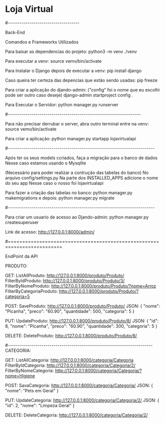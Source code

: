 # Loja Virtual


#------------------------------------

Back-End

Comandos e Frameworks Utilizados

Para baixar as dependencias do projeto:
    python3 -m venv ./venv

Para executar a venv:
    source vemv/bin/activate


Para Instalar o Django depois de executar a venv:
    pip install django

Caso queira ter certeza das depencias que estão sendo usadas:
    pip freeze

Para criar a aplicação do djando-admin:
("config" foi o nome que eu escolhi pode ser outro caso deseje)
    django-admin startproject config .

Para Executar o Servidor:
    python manager.py runserver

#-------------------------------------------------------------------

Para não precisar derrubar o server, abra outro terminal
entre na venv:
    source vemv/bin/activate

Para criar a aplicação:
    python manager.py startapp lojavirtualapi

#--------------------------------------------------------------------------

Após ter os seus models ccriados, faça a migração para o banco de dados
Nesse caso estamos usando o Mysqlite

(Necessário para poder realizar a contrução das tabelas do banco)
No arquivo config/settings.py
    Na parte dos INSTALLED_APPS adicione o nome do seu app
    Nesse caso o nosso foi lojavirtualapi

Para fazer a criação das tabelas no banco:
    python manager.py makemigrations
e depois:
    python manager.py migrate

#--------------------------------------------------------------------------

Para criar um usuario de acesso ao Djando-admin:
  python manager.py createsuperuser
  
  Link de acesso: 
    http://127.0.0.1:8000/admin/

#=========================================================================

EndPoint da API

PRODUTO:

GET:
  ListAllProduto: http://127.0.0.1:8000/produto/Produto/
  FilterByIdProduto: http://127.0.0.1:8000/produto/Produto/3/
  FilterByNomeProduto: http://127.0.0.1:8000/produto/Produto/?nome=Arroz
  FilterByCategoriaProduto: http://127.0.0.1:8000/produto/Produto/?categoria=5
  
POST:
  SaveProduto: http://127.0.0.1:8000/produto/Produto/
  JSON:
    {
      "nome": "Picanha",
      "preco": "60.90",
      "quantidade": 500,
      "categoria": 5
    }
    
PUT:
  UpdateProduto: http://127.0.0.1:8000/produto/Produto/8/
  JSON:
    {
      "id": 8,
      "nome": "Picanha",
      "preco": "60.90",
      "quantidade": 300,
      "categoria": 5
    }
    
DELETE:
  DeleteProduto: http://127.0.0.1:8000/produto/Produto/8/
    

#-------------------------------------------------------------------------
CATEGORIA:

GET:
  ListAllCategoria: http://127.0.0.1:8000/categoria/Categoria
  FilterByIdCategoria: http://127.0.0.1:8000/categoria/Categoria/2/
  FilterByNomeCategoria: http://127.0.0.1:8000/categoria/Categoria/?nome=Higiene
  
POST:
  SavaCategoria: http://127.0.0.1:8000/categoria/Categoria/
  JSON:
    {
      "nome": "Pets em Geral"
    }
    
PUT:
  UpdateCategoria: http://127.0.0.1:8000/categoria/Categoria/2/
  JSON:
    {
      "id": 2,
      "nome": "Limpeza Geral"
    }
    
DELETE:
  DeleteCategoria: http://127.0.0.1:8000/categoria/Categoria/2/






